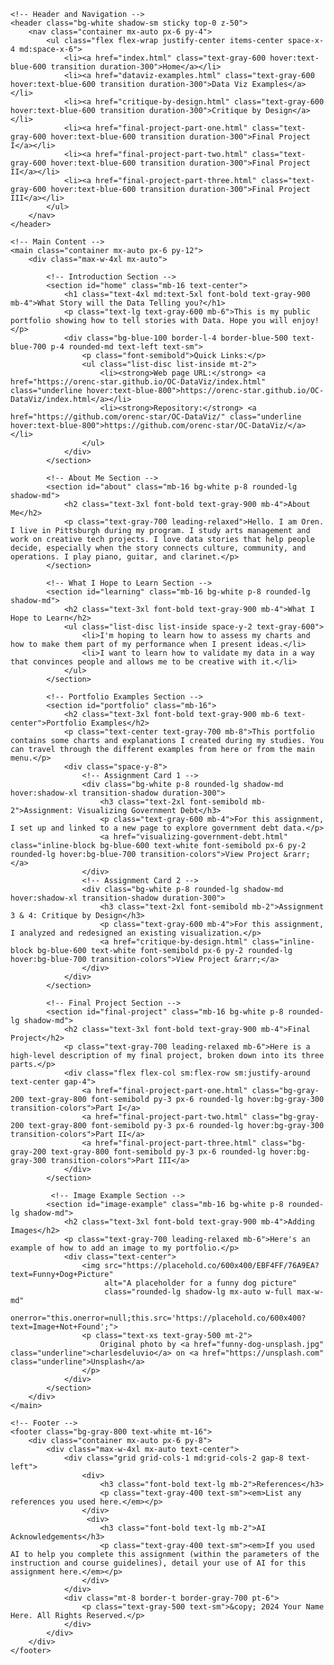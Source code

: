 <html lang="en">
<head>
    <meta charset="UTF-8">
    <meta name="viewport" content="width=device-width, initial-scale=1.0">
    <title>Oren Cohen Portfolio</title>
    <script src="https://cdn.tailwindcss.com"></script>
    <link rel="preconnect" href="https://fonts.googleapis.com">
    <link rel="preconnect" href="https://fonts.gstatic.com" crossorigin>
    <link href="https://fonts.googleapis.com/css2?family=Inter:wght@400;500;600;700&display=swap" rel="stylesheet">
    <style>
        body {
            font-family: 'Inter', sans-serif;
        }
    </style>
</head>
<body class="bg-gray-50 text-gray-800">

    <!-- Header and Navigation -->
    <header class="bg-white shadow-sm sticky top-0 z-50">
        <nav class="container mx-auto px-6 py-4">
            <ul class="flex flex-wrap justify-center items-center space-x-4 md:space-x-6">
                <li><a href="index.html" class="text-gray-600 hover:text-blue-600 transition duration-300">Home</a></li>
                <li><a href="dataviz-examples.html" class="text-gray-600 hover:text-blue-600 transition duration-300">Data Viz Examples</a></li>
                <li><a href="critique-by-design.html" class="text-gray-600 hover:text-blue-600 transition duration-300">Critique by Design</a></li>
                <li><a href="final-project-part-one.html" class="text-gray-600 hover:text-blue-600 transition duration-300">Final Project I</a></li>
                <li><a href="final-project-part-two.html" class="text-gray-600 hover:text-blue-600 transition duration-300">Final Project II</a></li>
                <li><a href="final-project-part-three.html" class="text-gray-600 hover:text-blue-600 transition duration-300">Final Project III</a></li>
            </ul>
        </nav>
    </header>

    <!-- Main Content -->
    <main class="container mx-auto px-6 py-12">
        <div class="max-w-4xl mx-auto">

            <!-- Introduction Section -->
            <section id="home" class="mb-16 text-center">
                <h1 class="text-4xl md:text-5xl font-bold text-gray-900 mb-4">What Story will the Data Telling you?</h1>
                <p class="text-lg text-gray-600 mb-6">This is my public portfolio showing how to tell stories with Data. Hope you will enjoy!</p>
                <div class="bg-blue-100 border-l-4 border-blue-500 text-blue-700 p-4 rounded-md text-left text-sm">
                    <p class="font-semibold">Quick Links:</p>
                    <ul class="list-disc list-inside mt-2">
                        <li><strong>Web page URL:</strong> <a href="https://orenc-star.github.io/OC-DataViz/index.html" class="underline hover:text-blue-800">https://orenc-star.github.io/OC-DataViz/index.html</a></li>
                        <li><strong>Repository:</strong> <a href="https://github.com/orenc-star/OC-DataViz/" class="underline hover:text-blue-800">https://github.com/orenc-star/OC-DataViz/</a></li>
                    </ul>
                </div>
            </section>

            <!-- About Me Section -->
            <section id="about" class="mb-16 bg-white p-8 rounded-lg shadow-md">
                <h2 class="text-3xl font-bold text-gray-900 mb-4">About Me</h2>
                <p class="text-gray-700 leading-relaxed">Hello. I am Oren. I live in Pittsburgh during my program. I study arts management and work on creative tech projects. I love data stories that help people decide, especially when the story connects culture, community, and operations. I play piano, guitar, and clarinet.</p>
            </section>
            
            <!-- What I Hope to Learn Section -->
            <section id="learning" class="mb-16 bg-white p-8 rounded-lg shadow-md">
                <h2 class="text-3xl font-bold text-gray-900 mb-4">What I Hope to Learn</h2>
                <ul class="list-disc list-inside space-y-2 text-gray-600">
                    <li>I'm hoping to learn how to assess my charts and how to make them part of my performance when I present ideas.</li>
                    <li>I want to learn how to validate my data in a way that convinces people and allows me to be creative with it.</li>
                </ul>
            </section>

            <!-- Portfolio Examples Section -->
            <section id="portfolio" class="mb-16">
                <h2 class="text-3xl font-bold text-gray-900 mb-6 text-center">Portfolio Examples</h2>
                <p class="text-center text-gray-700 mb-8">This portfolio contains some charts and explanations I created during my studies. You can travel through the different examples from here or from the main menu.</p>
                <div class="space-y-8">
                    <!-- Assignment Card 1 -->
                    <div class="bg-white p-8 rounded-lg shadow-md hover:shadow-xl transition-shadow duration-300">
                        <h3 class="text-2xl font-semibold mb-2">Assignment: Visualizing Government Debt</h3>
                        <p class="text-gray-600 mb-4">For this assignment, I set up and linked to a new page to explore government debt data.</p>
                        <a href="visualizing-government-debt.html" class="inline-block bg-blue-600 text-white font-semibold px-6 py-2 rounded-lg hover:bg-blue-700 transition-colors">View Project &rarr;</a>
                    </div>
                    <!-- Assignment Card 2 -->
                    <div class="bg-white p-8 rounded-lg shadow-md hover:shadow-xl transition-shadow duration-300">
                        <h3 class="text-2xl font-semibold mb-2">Assignment 3 & 4: Critique by Design</h3>
                        <p class="text-gray-600 mb-4">For this assignment, I analyzed and redesigned an existing visualization.</p>
                        <a href="critique-by-design.html" class="inline-block bg-blue-600 text-white font-semibold px-6 py-2 rounded-lg hover:bg-blue-700 transition-colors">View Project &rarr;</a>
                    </div>
                </div>
            </section>
            
            <!-- Final Project Section -->
            <section id="final-project" class="mb-16 bg-white p-8 rounded-lg shadow-md">
                <h2 class="text-3xl font-bold text-gray-900 mb-4">Final Project</h2>
                <p class="text-gray-700 leading-relaxed mb-6">Here is a high-level description of my final project, broken down into its three parts.</p>
                <div class="flex flex-col sm:flex-row sm:justify-around text-center gap-4">
                    <a href="final-project-part-one.html" class="bg-gray-200 text-gray-800 font-semibold py-3 px-6 rounded-lg hover:bg-gray-300 transition-colors">Part I</a>
                    <a href="final-project-part-two.html" class="bg-gray-200 text-gray-800 font-semibold py-3 px-6 rounded-lg hover:bg-gray-300 transition-colors">Part II</a>
                    <a href="final-project-part-three.html" class="bg-gray-200 text-gray-800 font-semibold py-3 px-6 rounded-lg hover:bg-gray-300 transition-colors">Part III</a>
                </div>
            </section>

             <!-- Image Example Section -->
            <section id="image-example" class="mb-16 bg-white p-8 rounded-lg shadow-md">
                <h2 class="text-3xl font-bold text-gray-900 mb-4">Adding Images</h2>
                <p class="text-gray-700 leading-relaxed mb-6">Here's an example of how to add an image to my portfolio.</p>
                <div class="text-center">
                    <img src="https://placehold.co/600x400/EBF4FF/76A9EA?text=Funny+Dog+Picture" 
                         alt="A placeholder for a funny dog picture" 
                         class="rounded-lg shadow-lg mx-auto w-full max-w-md"
                         onerror="this.onerror=null;this.src='https://placehold.co/600x400?text=Image+Not+Found';">
                    <p class="text-xs text-gray-500 mt-2">
                        Original photo by <a href="funny-dog-unsplash.jpg" class="underline">charlesdeluvio</a> on <a href="https://unsplash.com" class="underline">Unsplash</a>
                    </p>
                </div>
            </section>
        </div>
    </main>

    <!-- Footer -->
    <footer class="bg-gray-800 text-white mt-16">
        <div class="container mx-auto px-6 py-8">
            <div class="max-w-4xl mx-auto text-center">
                <div class="grid grid-cols-1 md:grid-cols-2 gap-8 text-left">
                    <div>
                        <h3 class="font-bold text-lg mb-2">References</h3>
                        <p class="text-gray-400 text-sm"><em>List any references you used here.</em></p>
                    </div>
                     <div>
                        <h3 class="font-bold text-lg mb-2">AI Acknowledgements</h3>
                        <p class="text-gray-400 text-sm"><em>If you used AI to help you complete this assignment (within the parameters of the instruction and course guidelines), detail your use of AI for this assignment here.</em></p>
                    </div>
                </div>
                <div class="mt-8 border-t border-gray-700 pt-6">
                    <p class="text-gray-500 text-sm">&copy; 2024 Your Name Here. All Rights Reserved.</p>
                </div>
            </div>
        </div>
    </footer>

</body>
</html>

